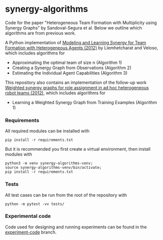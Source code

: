 # synergy-algorithms

<!-- [![arXiv](http://img.shields.io/badge/arXiv- -B31B1B.svg)](http://arxiv.org/abs/ ) -->

Code for the paper "Heterogeneous Team Formation with Multiplicity using Synergy Graphs" by Sandoval-Segura et al. Below we outline which algorithms are from previous work.

A Python implementation of [Modeling and Learning Synergy for Team Formation with Heterogeneous Agents (2012)](https://dl.acm.org/doi/10.5555/2343576.2343628) by Liemhetcharat and Veloso, which includes algorithms for
- Approximating the optimal team of size n (Algorithm 1)
- Creating a Synergy Graph from Observations (Algorithm 2)
- Estimating the Individual Agent Capabilities (Algorithm 3) 

This repository also contains an implementation of the follow-up work [Weighted synergy graphs for role assignment in ad hoc heterogeneous robot teams (2012)](https://ieeexplore.ieee.org/document/6386027), which includes algorithms for
- Learning a Weighted Synergy Graph from Training Examples (Algorithm 1)

### Requirements
All required modules can be installed with
```
pip install -r requirements.txt
```

But it is recommended you first create a virtual environment, then install modules with
```
python3 -m venv synergy-algorithms-venv;
source synergy-algorithms-venv/bin/activate;
pip install -r requirements.txt
```

### Tests
All test cases can be run from the root of the repository with
```
python -m pytest -vv tests/
```

### Experimental code
Code used for designing and running experiments can be found in the [experiment-code](https://github.com/psandovalsegura/synergy-algorithms/tree/experiment-code) branch. 

<!-- More information can be found in our paper which is available on arXiv: https://arxiv.org/abs/. 

### Citation
```
```
-->